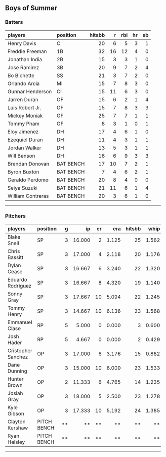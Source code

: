 ## Boys of Summer

### Batters

 
|players           |position  | hitsbb|  r| rbi| hr| sb| 
|:-----------------|:---------|------:|--:|---:|--:|--:| 
|Henry Davis       |C         |     20|  6|   5|  3|  1| 
|Freddie Freeman   |1B        |     32| 16|  12|  4|  0| 
|Jonathan India    |2B        |     15|  3|   3|  1|  0| 
|Jose Ramirez      |3B        |     20|  9|   7|  2|  4| 
|Bo Bichette       |SS        |     21|  3|   7|  2|  0| 
|Orlando Arcia     |MI        |     15|  7|   8|  3|  0| 
|Gunnar Henderson  |CI        |     15| 11|   6|  3|  0| 
|Jarren Duran      |OF        |     15|  6|   2|  1|  4| 
|Luis Robert Jr.   |OF        |     15|  7|   8|  3|  3| 
|Mickey Moniak     |OF        |     25|  7|   7|  1|  1| 
|Tommy Pham        |OF        |      8|  3|   1|  0|  1| 
|Eloy Jimenez      |DH        |     17|  4|   6|  1|  0| 
|Ezequiel Duran    |DH        |     11|  4|   3|  1|  1| 
|Jordan Walker     |DH        |     13|  5|   3|  1|  1| 
|Will Benson       |DH        |     16|  6|   9|  3|  3| 
|Brendan Donovan   |BAT BENCH |     17| 10|   7|  2|  1| 
|Byron Buxton      |BAT BENCH |      7|  4|   6|  2|  1| 
|Geraldo Perdomo   |BAT BENCH |     20|  8|   4|  0|  0| 
|Seiya Suzuki      |BAT BENCH |     21| 11|   6|  1|  4| 
|William Contreras |BAT BENCH |     20|  3|   6|  1|  0| 


* * *

### Pitchers

 
|players            |position    |  g|     ip| er|   era| hitsbb|  whip| so|  w| sv| 
|:------------------|:-----------|--:|------:|--:|-----:|------:|-----:|--:|--:|--:| 
|Blake Snell        |SP          |  3| 16.000|  2| 1.125|     25| 1.562| 15|  1|  0| 
|Chris Bassitt      |SP          |  3| 17.000|  4| 2.118|     20| 1.176| 16|  2|  0| 
|Dylan Cease        |SP          |  3| 16.667|  6| 3.240|     22| 1.320| 20|  1|  0| 
|Eduardo Rodriguez  |SP          |  3| 16.667|  8| 4.320|     19| 1.140| 17|  2|  0| 
|Sonny Gray         |SP          |  3| 17.667| 10| 5.094|     22| 1.245| 14|  0|  0| 
|Tommy Henry        |SP          |  3| 14.667| 10| 6.136|     23| 1.568| 13|  0|  0| 
|Emmanuel Clase     |RP          |  5|  5.000|  0| 0.000|      3| 0.600|  5|  0|  3| 
|Josh Hader         |RP          |  5|  4.667|  0| 0.000|      2| 0.429|  8|  0|  3| 
|Cristopher Sanchez |OP          |  3| 17.000|  6| 3.176|     15| 0.882| 16|  0|  0| 
|Dane Dunning       |OP          |  3| 15.000| 10| 6.000|     23| 1.533|  9|  0|  0| 
|Hunter Brown       |OP          |  2| 11.333|  6| 4.765|     14| 1.235| 11|  0|  0| 
|Josiah Gray        |OP          |  3| 18.000|  5| 2.500|     23| 1.278| 10|  1|  0| 
|Kyle Gibson        |OP          |  3| 17.333| 10| 5.192|     24| 1.385| 14|  0|  0| 
|Clayton Kershaw    |PITCH BENCH | **|     **| **|    **|     **|    **| **| **| **| 
|Ryan Helsley       |PITCH BENCH | **|     **| **|    **|     **|    **| **| **| **| 


* * *


